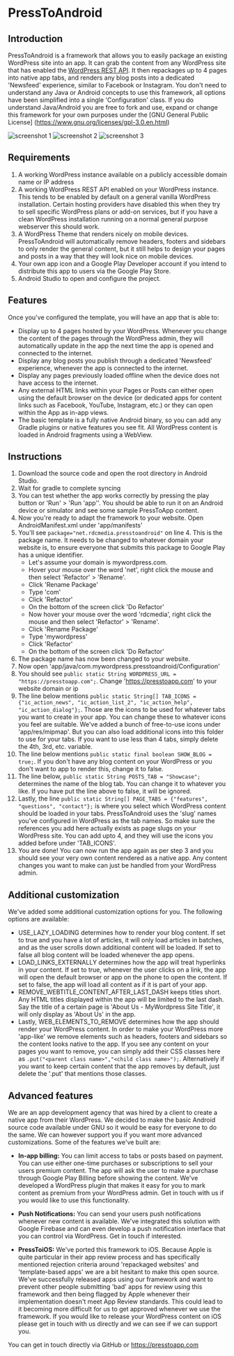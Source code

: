 # PressToAndroid

## Introduction

PressToAndroid is a framework that allows you to easily package an existing WordPress site into an app. It can grab the content from any WordPress site that has enabled the [WordPress REST API](https://developer.wordpress.org/rest-api/). It then repackages up to 4 pages into native app tabs, and renders any blog posts into a dedicated 'Newsfeed' experience, similar to Facebook or Instagram. You don't need to understand any Java or Android concepts to use this framework, all options have been simplified into a single 'Configuration' class. If you do understand Java/Android you are free to fork and use, expand or change this framework for your own purposes under the [GNU General Public License] (https://www.gnu.org/licenses/gpl-3.0.en.html)

![screenshot 1](https://presstoapp.com/wp-content/uploads/2018/09/Screenshot_1537444408-169x300.png "Screenshot 1")
![screenshot 2](https://presstoapp.com/wp-content/uploads/2018/09/Screenshot_1537444694-169x300.png "Screenshot 2")
![screenshot 3](https://presstoapp.com/wp-content/uploads/2018/09/Screenshot_1537444642-169x300.png "Screenshot 3")

## Requirements

1. A working WordPress instance available on a publicly accessible domain name or IP address
2. A working WordPress REST API enabled on your WordPress instance. This tends to be enabled by default on a general vanilla WordPress installation. Certain hosting providers have disabled this when they try to sell specific WordPress plans or add-on services, but if you have a clean WordPress installation running on a normal general purpose webserver this should work.
3. A WordPress Theme that renders nicely on mobile devices. PressToAndroid will automatically remove headers, footers and sidebars to only render the general content, but it still helps to design your pages and posts in a way that they will look nice on mobile devices.
4. Your own app icon and a Google Play Developer account if you intend to distribute this app to users via the Google Play Store.
5. Android Studio to open and configure the project.

## Features

Once you've configured the template, you will have an app that is able to:

* Display up to 4 pages hosted by your WordPress. Whenever you change the content of the pages through the WordPress admin, they will automatically update in the app the next time the app is opened and connected to the internet.
* Display any blog posts you publish through a dedicated 'Newsfeed' experience, whenever the app is connected to the internet.
* Display any pages previously loaded offline when the device does not have access to the internet. 
* Any external HTML links within your Pages or Posts can either open using the default browser on the device (or dedicated apps for content links such as Facebook, YouTube, Instagram, etc.) or they can open within the App as in-app views.
* The basic template is a fully native Android binary, so you can add any Gradle plugins or native features you see fit. All WordPress content is loaded in Android fragments using a WebView.

## Instructions

1. Download the source code and open the root directory in Android Studio.
2. Wait for gradle to complete syncing
3. You can test whether the app works correctly by pressing the play button or 'Run' > 'Run 'app''. You should be able to run it on an Android device or simulator and see some sample PressToApp content.
4. Now you're ready to adapt the framework to your website. Open AndroidManifest.xml under 'app/manifests'
5. You'll see `package="net.rdcmedia.presstoandroid"` on line 4. This is the package name. It needs to be changed to whatever domain your website is, to ensure everyone that submits this package to Google Play has a unique identifier. 
   * Let's assume your domain is mywordpress.com. 
   * Hover your mouse over the word 'net', right click the mouse and then select 'Refactor' > 'Rename'.
   * Click 'Rename Package'
   * Type 'com'
   * Click 'Refactor'
   * On the bottom of the screen click 'Do Refactor'
   * Now hover your mouse over the word 'rdcmedia', right click the mouse and then select 'Refactor' > 'Rename'.
   * Click 'Rename Package'
   * Type 'mywordpress'
   * Click 'Refactor' 
   * On the bottom of the screen click 'Do Refactor'
5. The package name has now been changed to your website.
6. Now open 'app/java/com.mywordpress.presstoandroid/Configuration'
7. You should see `public static String WORDPRESS_URL = "https://presstoapp.com";`. Change 'https://presstoapp.com' to your website domain or ip
8. The line below mentions `public static String[] TAB_ICONS = {"ic_action_news", "ic_action_list_2", "ic_action_help", "ic_action_dialog"};`. Those are the icons to be used for whatever tabs you want to create in your app. You can change these to whatever icons you feel are suitable. We've added a bunch of free-to-use icons under 'app/res/mipmap'. But you can also load additional icons into this folder to use for your tabs. If you want to use less than 4 tabs, simply delete the 4th, 3rd, etc. variable.
9. The line below mentions `public static final boolean SHOW_BLOG = true;`. If you don't have any blog content on your WordPress or you don't want to app to render this, change it to false.
10. The line below, `public static String POSTS_TAB = "Showcase";` determines the name of the blog tab. You can change it to whatever you like. If you have put the line above to false, it will be ignored.
11. Lastly, the line `public static String[] PAGE_TABS = {"features", "questions", "contact"};` is where you select which WordPress content should be loaded in your tabs. PressToAndroid uses the 'slug' names you've configured in WordPress as the tab names. So make sure the references you add here actually exists as page slugs on your WordPress site. You can add upto 4, and they will use the icons you added before under 'TAB_ICONS'.
12. You are done! You can now run the app again as per step 3 and you should see your very own content rendered as a native app. Any content changes you want to make can just be handled from your WordPress admin. 

## Additional customization

We've added some additional customization options for you. The following options are available:

* USE_LAZY_LOADING determines how to render your blog content. If set to true and you have a lot of articles, it will only load articles in batches, and as the user scrolls down additional content will be loaded. If set to false all blog content will be loaded whenever the app opens.
* LOAD_LINKS_EXTERNALLY determines how the app will treat hyperlinks in your content. If set to true, whenever the user clicks on a link, the app will open the default browser or app on the phone to open the content. If set to false, the app will load all content as if it is part of your app.
* REMOVE_WEBTITLE_CONTENT_AFTER_LAST_DASH keeps titles short. Any HTML titles displayed within the app will be limited to the last dash. Say the title of a certain page is 'About Us - MyWordpress Site Title', it will only display as 'About Us' in the app.
* Lastly, WEB_ELEMENTS_TO_REMOVE determines how the app should render your WordPress content. In order to make your WordPress more 'app-like' we remove elements such as headers, footers and sidebars so the content looks native to the app. If you see any content on your pages you want to remove, you can simply add their CSS classes here as `.put("<parent class name>","<child class name>");`. Alternatively if you want to keep certain content that the app removes by default, just delete the '.put' that mentions those classes.

## Advanced features

We are an app development agency that was hired by a client to create a native app from their WordPress. We decided to make the basic Android source code available under GNU so it would be easy for everyone to do the same. We can however support you if you want more advanced customizations. Some of the features we've built are:

* **In-app billing:** You can limit access to tabs or posts based on payment. You can use either one-time purchases or subscriptions to sell your users premium content. The app will ask the user to make a purchase through Google Play Billing before showing the content. We've developed a WordPress plugin that makes it easy for you to mark content as premium from your WordPress admin. Get in touch with us if you would like to use this functionality. 

* **Push Notifications:** You can send your users push notifications whenever new content is available. We've integrated this solution with Google Firebase and can even develop a push notification interface that you can control via WordPress. Get in touch if interested.

* **PressToiOS:** We've ported this framework to iOS. Because Apple is quite particular in their app review process and has specifically mentioned rejection criteria around 'repackaged websites' and 'template-based apps' we are a bit hesitant to make this open source. We've successfully released apps using our framework and want to prevent other people submitting 'bad' apps for review using this framework and then being flagged by Apple whenever their implementation doesn't meet App Review standards. This could lead to it becoming more difficult for us to get approved whenever we use the framework. If you would like to release your WordPress content on iOS please get in touch with us directly and we can see if we can support you.

You can get in touch directly via GitHub or https://presstoapp.com
